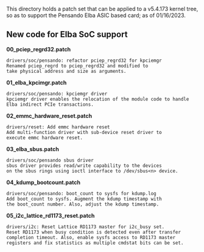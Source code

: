This directory holds a patch set that can be applied to
a v5.4.173 kernel tree, so as to support the Pensando Elba ASIC
based card; as of 01/16/2023.

## New code for Elba SoC support

**00_pciep_regrd32.patch**<br>
```
drivers/soc/pensando: refactor pciep_regrd32 for kpciemgr
Renamed pciep_regrd to pciep_regrd32 and modified to
take physical address and size as arguments.
```
**01_elba_kpcimgr.patch**<br>
```
drivers/soc/pensando: kpciemgr driver
kpciemgr driver enables the relocation of the module code to handle
Elba indirect PCIe transactions.
```
**02_emmc_hardware_reset.patch**<br>
```
drivers/reset: Add emmc hardware reset
Add multi-function driver with sub-device reset driver to
execute emmc hardware reset.
```
**03_elba_sbus.patch**<br>
```
drivers/soc/pensando sbus driver
sbus driver provides read/write capability to the devices
on the sbus rings using ioctl interface to /dev/sbus<n> device.
```
**04_kdump_bootcount.patch**<br>
```
drivers/soc/pensando: boot_count to sysfs for kdump.log
Add boot_count to sysfs. Augment the kdump timestamp with
the boot_count number. Also, adjust the kdump timestamp.
```
**05_i2c_lattice_rd1173_reset.patch**<br>
```
drivers/i2c: Reset Lattice RD1173 master for i2c_busy set.
Reset RD1173 when busy condition is detected even after transfer
completion timeout. Also, enable sysfs access to RD1173 master
registers and fix statistics as multiple cmdstat bits can be set.
```
